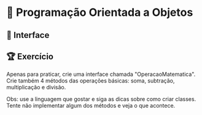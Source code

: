 # 📌 **Programação Orientada a Objetos**
## 📝 **Interface**

## 🏆 **Exercício**
Apenas para praticar, crie uma interface chamada "OperacaoMatematica". Crie também 4 métodos das operações básicas: soma, subtração, multiplicação e divisão.

Obs: use a linguagem que gostar e siga as dicas sobre como criar classes. Tente não implementar algum dos métodos e veja o que acontece.